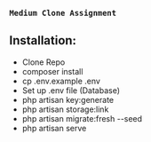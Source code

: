 ### `Medium Clone Assignment`

<h2>Installation:</h2>
<ul>
<li>Clone Repo</li>
<li>composer install</li>
<li>cp .env.example .env</li>
<li>Set up .env file (Database)</li>
<li>php artisan key:generate</li>
<li>php artisan storage:link</li>
<li>php artisan migrate:fresh --seed</li>
<li>php artisan serve</li>
</ul>
